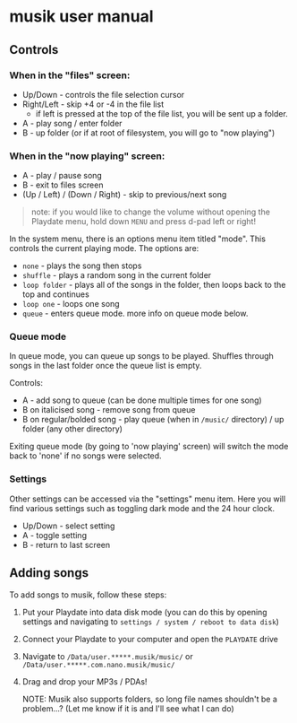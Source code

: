 # musik user manual

## Controls

### When in the "files" screen:

- Up/Down - controls the file selection cursor
- Right/Left - skip +4 or -4 in the file list
    - if left is pressed at the top of the file list, you will be sent up a folder.
- A - play song / enter folder
- B - up folder (or if at root of filesystem, you will go to "now playing")

### When in the "now playing" screen:
- A - play / pause song
- B - exit to files screen
- (Up / Left) / (Down / Right) - skip to previous/next song

> note: if you would like to change the volume without opening the Playdate menu, hold down `MENU` and press d-pad left or right!

In the system menu, there is an options menu item titled "mode". This controls the current playing mode. The options are:
- `none` - plays the song then stops
- `shuffle` - plays a random song in the current folder
- `loop folder` - plays all of the songs in the folder, then loops back to the top and continues
- `loop one` - loops one song
- `queue` - enters queue mode. more info on queue mode below.

### Queue mode

In queue mode, you can queue up songs to be played. Shuffles through songs in the last folder once the queue list is empty.

Controls:
- A - add song to queue (can be done multiple times for one song)
- B on italicised song - remove song from queue
- B on regular/bolded song - play queue (when in `/music/` directory) / up folder (any other directory)

Exiting queue mode (by going to 'now playing' screen) will switch the mode back to 'none' if no songs were selected.

### Settings

Other settings can be accessed via the "settings" menu item. Here you will find various settings such as toggling dark mode and the 24 hour clock.

- Up/Down - select setting
- A - toggle setting
- B - return to last screen

## Adding songs

To add songs to musik, follow these steps:
1. Put your Playdate into data disk mode (you can do this by opening settings and navigating to `settings / system / reboot to data disk`)
2. Connect your Playdate to your computer and open the `PLAYDATE` drive
3. Navigate to `/Data/user.*****.musik/music/` or `/Data/user.*****.com.nano.musik/music/`
4. Drag and drop your MP3s / PDAs!

    NOTE: Musik also supports folders, so long file names shouldn't be a problem...? (Let me know if it is and I'll see what I can do)
